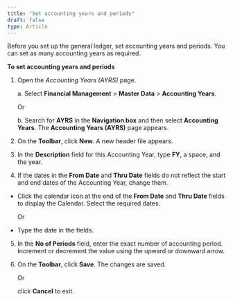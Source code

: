 ```yaml
---
title: "Set accounting years and periods"
draft: false
type: Article
---
```


Before you set up the general ledger, set accounting years and periods. You can set as many accounting years as required.

**To set accounting years and periods**

1. Open the *Accounting Years (AYRS)* page.

    a. Select **Financial Management** > **Master Data** > **Accounting Years**.

    Or

    b. Search for **AYRS** in the **Navigation box** and then select **Accounting Years**. The **Accounting Years (AYRS)** page appears.

2. On the **Toolbar**, click **New**. A new header file appears.

3. In the **Description** field for this Accounting Year, type **FY**, a space, and the year.

4. If the dates in the **From Date** and **Thru Date** fields do not reflect the start and end dates of the Accounting Year, change them.

  - Click the calendar icon at the end of the **From Date** and **Thru Date** fields to display the Calendar. Select the required dates.

      Or

  - Type the date in the fields.

5. In the **No of Periods** field, enter the exact number of accounting period. Increment or decrement the value using the upward or downward arrow.

6. On the **Toolbar**, click **Save**. The changes are saved.

   Or 
   
   click **Cancel** to exit.

​